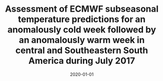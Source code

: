 ---
title: "Assessment of ECMWF subseasonal temperature predictions for an anomalously cold week followed by an anomalously warm week in central and Southeastern South America during July 2017"
collection: publications
permalink: /publication/2020-01-01-Assessment-of-ECMWF-subseasonal-temperature-predictions-for-an-anomalously-cold-week-followed-by-an-anomalously-warm-week-in-central-and-Southeastern-South-America-during-July-2017
date: 2020-01-01
venue: 'Weather and Forecasting'
paperurl: 'https://journals.ametsoc.org/view/journals/wefo/35/5/wafD190200.xml'
citation: ' M.S. Alvarez,  C.A.S. Coelho,  M. Osman,  M.Â.F. Firpo,  C.S. Vera, &quot;Assessment of ECMWF subseasonal temperature predictions for an anomalously cold week followed by an anomalously warm week in central and Southeastern South America during July 2017.&quot; Weather and Forecasting, 2020.'
---
